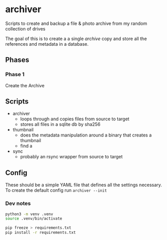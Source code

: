# archiver

Scripts to create and backup a file &amp; photo archive from my random collection of drives

The goal of this is to create a a single *archive* copy and store all the references
and metadata in a database.

## Phases

### Phase 1

Create the Archive 

## Scripts

- archiver
  - loops through and copies files from source to target
  - stores all files in a sqlite db by sha256
- thumbnail
  - does the metadata manipulation around a binary that creates a thumbnail
  - find a
- sync
  - probably an rsync wrapper from source to target

## Config

These should be a simple YAML file that defines all the settings necessary. To create the default config run
`archiver --init`

### Dev notes

```sh
python3 -m venv .venv
source .venv/bin/activate

pip freeze > requirements.txt
pip install -r requirements.txt
```